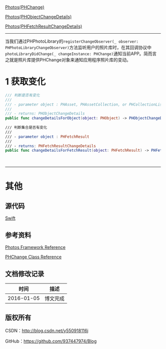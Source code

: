 [Photos(PHChange)](https://github.com/937447974/Blog/blob/master/IOS/Media%20Layer/Photos/Photos(PHChange).md)

[Photos(PHObjectChangeDetails)](https://github.com/937447974/Blog/blob/master/IOS/Media%20Layer/Photos/Photos(PHObjectChangeDetails).md)

[Photos(PHFetchResultChangeDetails)](https://github.com/937447974/Blog/blob/master/IOS/Media%20Layer/Photos/Photos(PHFetchResultChangeDetails).md)

---

当我们通过PHPhotoLibrary的`registerChangeObserver(_ observer: PHPhotoLibraryChangeObserver)`方法监听用户的照片库时，在其回调协议中`photoLibraryDidChange(_ changeInstance: PHChange)`通知当前APP。简而言之就是照片库提供PHChange对象来通知应用程序照片库的变动。

# 1 获取变化

```swift
/// 判断是否有变化
///
/// - parameter object : PHAsset, PHAssetCollection, or PHCollectionList object.
///
/// - returns: PHObjectChangeDetails
public func changeDetailsForObject(object: PHObject) -> PHObjectChangeDetails?
    
/// 判断集合是否有变化
///
/// - parameter object : PHFetchResult
///
/// - returns: PHFetchResultChangeDetails
public func changeDetailsForFetchResult(object: PHFetchResult) -> PHFetchResultChangeDetails?
```

&#160;

----------

# 其他

## 源代码

[Swift](https://github.com/937447974/Swift)

## 参考资料

[Photos Framework Reference](https://developer.apple.com/library/ios/documentation/Photos/Reference/Photos_Framework/index.html)

[PHChange Class Reference](https://developer.apple.com/library/ios/documentation/Photos/Reference/PHChange_Class/index.html)

## 文档修改记录

| 时间 | 描述 |
| ---- | ---- |
| 2016-01-05 | 博文完成 |

## 版权所有

CSDN：http://blog.csdn.net/y550918116j

GitHub：https://github.com/937447974/Blog